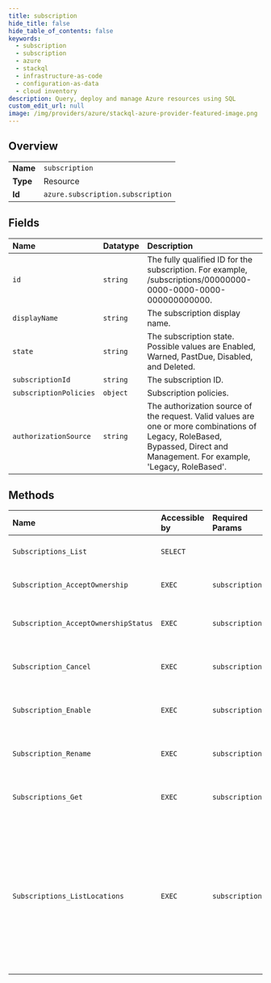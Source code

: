 ```yaml
---
title: subscription
hide_title: false
hide_table_of_contents: false
keywords:
  - subscription
  - subscription
  - azure    
  - stackql
  - infrastructure-as-code
  - configuration-as-data
  - cloud inventory
description: Query, deploy and manage Azure resources using SQL
custom_edit_url: null
image: /img/providers/azure/stackql-azure-provider-featured-image.png
---
```

  
    

## Overview
<table><tbody>
<tr><td><b>Name</b></td><td><code>subscription</code></td></tr>
<tr><td><b>Type</b></td><td>Resource</td></tr>
<tr><td><b>Id</b></td><td><code>azure.subscription.subscription</code></td></tr>
</tbody></table>

## Fields
| Name | Datatype | Description |
|:-----|:---------|:------------|
| `id` | `string` | The fully qualified ID for the subscription. For example, /subscriptions/00000000-0000-0000-0000-000000000000. |
| `displayName` | `string` | The subscription display name. |
| `state` | `string` | The subscription state. Possible values are Enabled, Warned, PastDue, Disabled, and Deleted. |
| `subscriptionId` | `string` | The subscription ID. |
| `subscriptionPolicies` | `object` | Subscription policies. |
| `authorizationSource` | `string` | The authorization source of the request. Valid values are one or more combinations of Legacy, RoleBased, Bypassed, Direct and Management. For example, 'Legacy, RoleBased'. |
## Methods
| Name | Accessible by | Required Params | Description |
|:-----|:--------------|:----------------|:------------|
| `Subscriptions_List` | `SELECT` |  | Gets all subscriptions for a tenant. |
| `Subscription_AcceptOwnership` | `EXEC` | `subscriptionId` | Accept subscription ownership. |
| `Subscription_AcceptOwnershipStatus` | `EXEC` | `subscriptionId` | Accept subscription ownership status. |
| `Subscription_Cancel` | `EXEC` | `subscriptionId` | The operation to cancel a subscription |
| `Subscription_Enable` | `EXEC` | `subscriptionId` | The operation to enable a subscription |
| `Subscription_Rename` | `EXEC` | `subscriptionId` | The operation to rename a subscription |
| `Subscriptions_Get` | `EXEC` | `subscriptionId` | Gets details about a specified subscription. |
| `Subscriptions_ListLocations` | `EXEC` | `subscriptionId` | This operation provides all the locations that are available for resource providers; however, each resource provider may support a subset of this list. |
